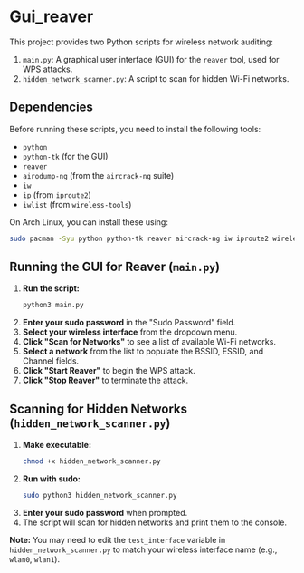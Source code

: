 # Gui_reaver

This project provides two Python scripts for wireless network auditing:

1.  `main.py`: A graphical user interface (GUI) for the `reaver` tool, used for WPS attacks.
2.  `hidden_network_scanner.py`: A script to scan for hidden Wi-Fi networks.

## Dependencies

Before running these scripts, you need to install the following tools:

*   `python`
*   `python-tk` (for the GUI)
*   `reaver`
*   `airodump-ng` (from the `aircrack-ng` suite)
*   `iw`
*   `ip` (from `iproute2`)
*   `iwlist` (from `wireless-tools`)

On Arch Linux, you can install these using:

```bash
sudo pacman -Syu python python-tk reaver aircrack-ng iw iproute2 wireless-tools
```

## Running the GUI for Reaver (`main.py`)

1.  **Run the script:**
    ```bash
    python3 main.py
    ```
2.  **Enter your sudo password** in the "Sudo Password" field.
3.  **Select your wireless interface** from the dropdown menu.
4.  **Click "Scan for Networks"** to see a list of available Wi-Fi networks.
5.  **Select a network** from the list to populate the BSSID, ESSID, and Channel fields.
6.  **Click "Start Reaver"** to begin the WPS attack.
7.  **Click "Stop Reaver"** to terminate the attack.

## Scanning for Hidden Networks (`hidden_network_scanner.py`)

1.  **Make executable:**
    ```bash
    chmod +x hidden_network_scanner.py
    ```
2.  **Run with sudo:**
    ```bash
    sudo python3 hidden_network_scanner.py
    ```
3.  **Enter your sudo password** when prompted.
4.  The script will scan for hidden networks and print them to the console.

**Note:** You may need to edit the `test_interface` variable in `hidden_network_scanner.py` to match your wireless interface name (e.g., `wlan0`, `wlan1`).
